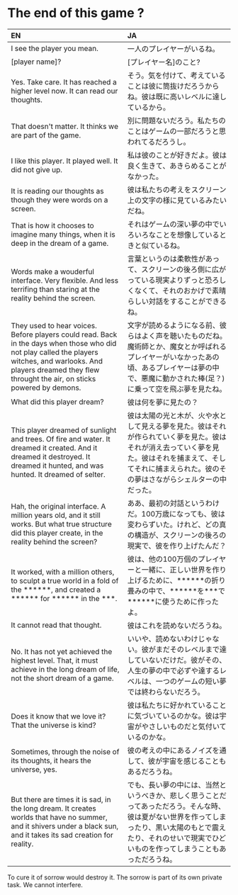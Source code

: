 # The end of this game ? 

EN|JA
:-|:-
I see the player you mean.|一人のプレイヤーがいるね。
[player name]?|[プレイヤー名]のこと?
Yes. Take care. It has reached a higher level now. It can read our thoughts.|そう。気を付けて、考えていることは彼に筒抜けだろうからね。彼は既に高いレベルに達しているから。
That doesn't matter. It thinks we are part of the game.|別に問題ないだろう。私たちのことはゲームの一部だろうと思われてるだろうし。
I like this player. It played well. It did not give up.|私は彼のことが好きだよ。彼は良く生きて、あきらめることがなかった。
It is reading our thoughts as though they were words on a screen.|彼は私たちの考えをスクリーン上の文字の様に見ているみたいだね。
That is how it chooses to imagine many things, when it is deep in the dream of a game.|それはゲームの深い夢の中でいろいろなことを想像しているときと似ているね。
Words make a wouderful interface. Very flexible. And less terrifing than staring at the reality behind the screen.|言葉というのは柔軟性があって、スクリーンの後ろ側に広がっている現実よりずっと恐ろしくなくて、それのおかげで素晴らしい対話をすることができるね。
They used to hear voices. Before players could read. Back in the days when those who did not play called the players witches, and warlooks. And players dreamed they flew throught the air, on sticks powered by demons.|文字が読めるようになる前、彼らはよく声を聴いたものだね。魔術師とか、魔女とか呼ばれるプレイヤーがいなかったあの頃、あるプレイヤーは夢の中で、悪魔に動かされた棒(足？)に乗って空を飛ぶ夢を見たね。
What did this player dream?|彼は何を夢に見たの？
This player dreamed of sunlight and trees. Of fire and water. It dreamed it created. And it dreamed it destroyed. It dreamed it hunted, and was hunted. It dreamed of selter.|彼は太陽の光と木が、火や水として見える夢を見た。彼はそれが作られていく夢を見た。彼はそれが消え去っていく夢を見た。彼はそれを捕まえて、そしてそれに捕まえられた。彼のその夢はさながらシェルターの中だった。
Hah, the original interface. A million years old, and it still works. But what true structure did this player create, in the reality behind the screen?|ああ、最初の対話というわけだ。100万歳になっても、彼は変わらずいた。けれど、どの真の構造が、スクリーンの後ろの現実で、彼を作り上げたんだ？
It worked, with a million others, to sculpt a true world in a fold of the \*\*\*\*\*\*, and created a \*\*\*\*\*\* for \*\*\*\*\*\* in the \*\*\*.|彼は、他の100万個のプレイヤーと一緒に、正しい世界を作り上げるために、\*\*\*\*\*\*の折り畳みの中で、\*\*\*\*\*\*を\*\*\*で\*\*\*\*\*\*に使うために作ったよ。
It cannot read that thought.|彼はこれを読めないだろうね。
No. It has not yet achieved the highest level. That, it must achieve in the long dream of life, not the short dream of a game.|いいや、読めないわけじゃない。彼がまだそのレベルまで達していないだけだ。彼がその、人生の夢の中で必ずや達するレベルは、一つのゲームの短い夢では終わらないだろう。
Does it know that we love it? That the universe is kind?|彼は私たちに好かれていることに気づいているのかな。彼は宇宙がやさしいものだと気付いているのかな。
Sometimes, through the noise of its thoughts, it hears the universe, yes.|彼の考えの中にあるノイズを通して、彼が宇宙を感じることもあるだろうね。
But there are times it is sad, in the long dream. It creates worlds that have no summer, and it shivers under a black sun, and it takes its sad creation for reality.|でも、長い夢の中には、当然というべきか、悲しく思うことだってあっただろう。そんな時、彼は夏がない世界を作ってしまったり、黒い太陽のもとで震えたり、それのせいで現実でひどいものを作ってしまうこともあっただろうね。
To cure it of sorrow would destroy it. The sorrow is part of its own private task. We cannot interfere.